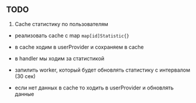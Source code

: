 
## TODO
1. Cache статистику по пользователям 

+ реализовать cache с map
`map[id]Statistic{}`

+ в cache ходим в userProvider и сохраняем в cache

+ в handler мы ходим за статистикой

+ запилить worker, который будет обновлять статистику с интервалом (30 сек)

+ если нет данных в cache то ходить в userProvider и обновлять данные